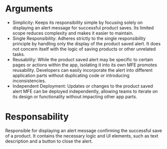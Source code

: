 # Arguments
- Simplicity: Keeps its responsibility simple by focusing solely on displaying an alert message for successful product saves. Its limited scope reduces complexity and makes it easier to maintain.
- Single Responsibility: Adheres strictly to the single responsibility principle by handling only the display of the product saved alert. It does not concern itself with the logic of saving products or other unrelated tasks.
- Reusability: While the product saved alert may be specific to certain pages or actions within the app, isolating it into its own MFE promotes reusability. Developers can easily incorporate the alert into different application parts without duplicating code or introducing inconsistencies.
- Independent Deployment: Updates or changes to the product saved alert MFE can be deployed independently, allowing teams to iterate on its design or functionality without impacting other app parts.

# Responsability
Responsible for displaying an alert message confirming the successful save of a product. It contains the necessary logic and UI elements, such as text description and a button to close the alert.
